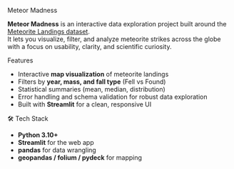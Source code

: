 Meteor Madness

**Meteor Madness** is an interactive data exploration project built around the [Meteorite Landings dataset](https://data.nasa.gov/Space-Science/Meteorite-Landings/gh4g-9sfh).  
It lets you visualize, filter, and analyze meteorite strikes across the globe with a focus on usability, clarity, and scientific curiosity.


Features
- Interactive **map visualization** of meteorite landings
- Filters by **year, mass, and fall type** (Fell vs Found)
- Statistical summaries (mean, median, distribution)
- Error handling and schema validation for robust data exploration
- Built with **Streamlit** for a clean, responsive UI

🛠️ Tech Stack
- **Python 3.10+**
- **Streamlit** for the web app
- **pandas** for data wrangling
- **geopandas / folium / pydeck** for mapping
